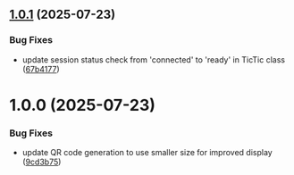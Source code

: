 ## [1.0.1](https://github.com/tictic-dev/sdk-node/compare/v1.0.0...v1.0.1) (2025-07-23)


### Bug Fixes

* update session status check from 'connected' to 'ready' in TicTic class ([67b4177](https://github.com/tictic-dev/sdk-node/commit/67b4177e492eec96adbe34d18598c8f06dd40989))

# 1.0.0 (2025-07-23)


### Bug Fixes

* update QR code generation to use smaller size for improved display ([9cd3b75](https://github.com/tictic-dev/sdk-node/commit/9cd3b752fd69b81a8f56f3d377a385dc7f7c100b))
